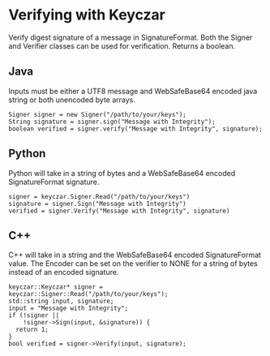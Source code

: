 # Verifying with Keyczar #
Verify digest signature of a message in SignatureFormat. Both the Signer and Verifier classes can be used for verification. Returns a boolean.
## Java ##
Inputs must be either a UTF8 message and WebSafeBase64 encoded java string or both unencoded byte arrays.
```
Signer signer = new Signer("/path/to/your/keys");
String signature = signer.sign("Message with Integrity");
boolean verified = signer.verify("Message with Integrity", signature);
```

## Python ##
Python will take in a string of bytes and a WebSafeBase64 encoded SignatureFormat signature.
```
signer = keyczar.Signer.Read("/path/to/your/keys")
signature = signer.Sign("Message with Integrity")
verified = signer.Verify("Message with Integrity", signature)
```

## C++ ##
C++ will take in a string and the WebSafeBase64 encoded SignatureFormat value. The Encoder can be set on the verifier to NONE for a string of bytes instead of an encoded signature.
```
keyczar::Keyczar* signer = keyczar::Signer::Read("/path/to/your/keys");
std::string input, signature;
input = "Message with Integrity";
if (!signer ||
    !signer->Sign(input, &signature)) {
  return 1;
}
bool verified = signer->Verify(input, signature);
```